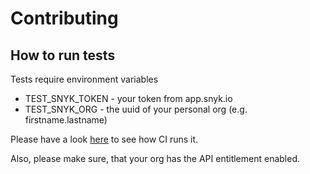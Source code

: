 # Contributing

## How to run tests
Tests require environment variables

- TEST_SNYK_TOKEN - your token from app.snyk.io
- TEST_SNYK_ORG - the uuid of your personal org (e.g. firstname.lastname)

Please have a look [here](https://github.com/snyk/artifactory-snyk-security-plugin/blob/main/.github/workflows/unit_tests.yml#L33) to see how CI runs it.

Also, please make sure, that your org has the API entitlement enabled.
